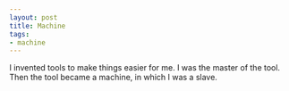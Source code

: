 ```yaml
---
layout: post
title: Machine
tags:
- machine
---
```


I invented tools to make things easier for me. I was the master of the tool. Then the tool became a machine, in which I was a slave.


